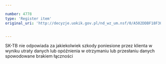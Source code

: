 ```yaml
---

number: 4778
type: 'Register item'
original_uri: 'http://decyzje.uokik.gov.pl/nd_wz_um.nsf/0/A502DDBF18F30B99C1257B7A003DEA0D?OpenDocument'


---
```


SK-TB nie odpowiada za jakiekolwiek szkody poniesione przez klienta w wyniku utraty danych lub opóźnienia w otrzymaniu lub przesłaniu danych spowodowane brakiem łączności
